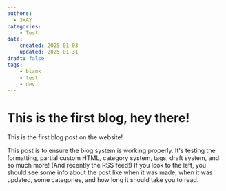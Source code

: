 ```yaml
---
authors:
  - 3XAY
categories:
    - Test
date:
    created: 2025-01-03
    updated: 2025-01-31
draft: false
tags:
    - blank
    - test
    - dev
---
```


# This is the first blog, hey there!
This is the first blog post on the website!
<!-- more -->
This post is to ensure the blog system is working properly.
It's testing the formatting, partial custom HTML, category system, tags, draft system, and so much more! (And recently the RSS feed!)
If you look to the left, you should see some info about the post like when it was made, when it was updated, some categories, and how long it should take you to read.
